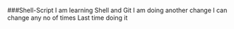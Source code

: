 ###Shell-Script
I am learning Shell and Git
I am doing another change
I can change any no of times
Last time doing it